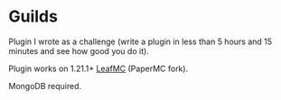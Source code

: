 # Guilds

Plugin I wrote as a challenge (write a plugin in less than 5 hours and 15 minutes and see how good you do it).

Plugin works on 1.21.1+ [LeafMC](https://github.com/Winds-Studio/Leaf) (PaperMC fork).

MongoDB required.